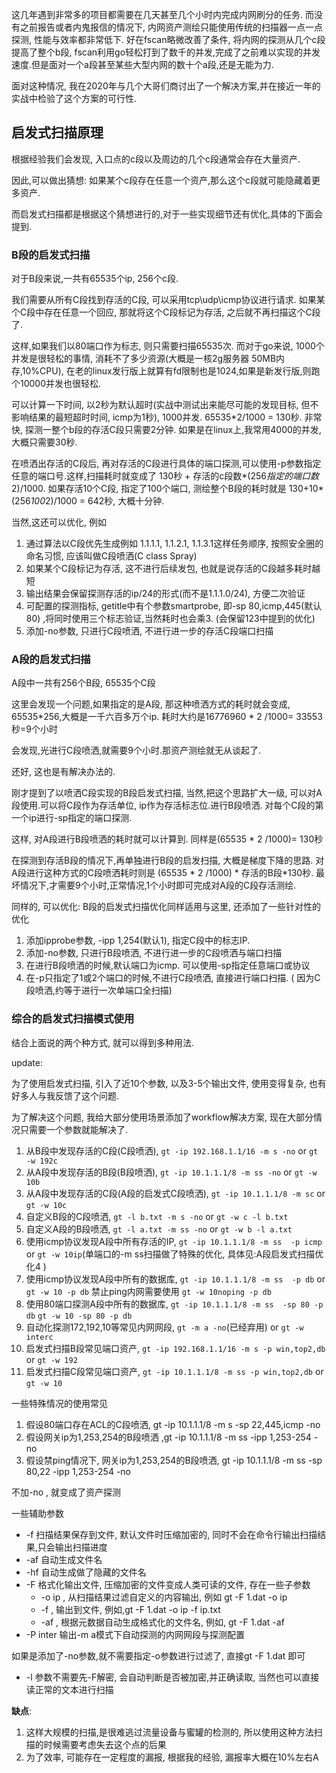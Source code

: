 

这几年遇到非常多的项目都需要在几天甚至几个小时内完成内网刷分的任务. 而没有之前报告或者内鬼报信的情况下, 内网资产测绘只能使用传统的扫描器一点一点探测, 性能与效率都非常低下. 好在fscan略微改善了条件, 将内网的探测从几个c段提高了整个b段, fscan利用go轻松打到了数千的并发,完成了之前难以实现的并发速度.但是面对一个a段甚至某些大型内网的数十个a段,还是无能为力.


面对这种情况, 我在2020年与几个大哥们商讨出了一个解决方案,并在接近一年的实战中检验了这个方案的可行性.
## 启发式扫描原理
根据经验我们会发现, 入口点的c段以及周边的几个c段通常会存在大量资产. 
​

因此,可以做出猜想: 如果某个c段存在任意一个资产,那么这个c段就可能隐藏着更多资产. 
​

而启发式扫描都是根据这个猜想进行的,对于一些实现细节还有优化,具体的下面会提到.


### B段的启发式扫描
对于B段来说,一共有65535个ip, 256个c段. 

我们需要从所有C段找到存活的C段, 可以采用tcp\udp\icmp协议进行请求. 如果某个C段中存在任意一个回应, 那就将这个C段标记为存活, 之后就不再扫描这个C段了.

这样,如果我们以80端口作为标志, 则只需要扫描65535次. 而对于go来说, 1000个并发是很轻松的事情, 消耗不了多少资源(大概是一核2g服务器 50MB内存,10%CPU), 在老的linux发行版上就算有fd限制也是1024,如果是新发行版,则跑个10000并发也很轻松.

可以计算一下时间, 以2秒为默认超时(实战中测试出来能尽可能的发现目标, 但不影响结果的最短超时时间, icmp为1秒), 1000并发.  65535*2/1000 = 130秒. 非常快, 探测一整个b段的存活C段只需要2分钟. 如果是在linux上,我常用4000的并发,大概只需要30秒.

在喷洒出存活的C段后, 再对存活的C段进行具体的端口探测,可以使用-p参数指定任意的端口号.这样,扫描耗时就变成了 130秒 + 存活的c段数*(256*指定的端口数*2)/1000. 如果存活10个C段, 指定了100个端口, 测绘整个B段的耗时就是 130+10*(256*100*2)/1000 = 642秒, 大概十分钟.
​

当然,这还可以优化, 例如

1. 通过算法以C段优先生成例如 1.1.1.1, 1.1.2.1, 1.1.3.1这样任务顺序, 按照安全圈的命名习惯, 应该叫做C段喷洒(C class Spray)
1. 如果某个C段标记为存活, 这不进行后续发包, 也就是说存活的C段越多耗时越短
1. 输出结果会保留探测存活的ip/24的形式(而不是1.1.1.0/24), 方便二次验证
1. 可配置的探测指标, getitle中有个参数smartprobe, 即-sp 80,icmp,445(默认80)  ,将同时使用三个标志验证,当然耗时也会乘3. (会保留123中提到的优化)
1. 添加-no参数, 只进行C段喷洒, 不进行进一步的存活C段端口扫描
### A段的启发式扫描
A段中一共有256个B段, 65535个C段

这里会发现一个问题,如果指定的是A段, 那这种喷洒方式的耗时就会变成, 65535*256,大概是一千六百多万个ip. 耗时大约是16776960 * 2 /1000= 33553秒=9个小时

会发现,光进行C段喷洒,就需要9个小时.那资产测绘就无从谈起了.
​

还好, 这也是有解决办法的.

刚才提到了以喷洒C段实现的B段启发式扫描, 当然,把这个思路扩大一级, 可以对A段使用.可以将C段作为存活单位, ip作为存活标志位.进行B段喷洒.  对每个C段的第一个ip进行-sp指定的端口探测.

这样, 对A段进行B段喷洒的耗时就可以计算到. 同样是(65535 * 2 /1000)= 130秒

在探测到存活B段的情况下,再单独进行B段的启发扫描, 大概是梯度下降的思路. 对A段进行这种方式的C段喷洒耗时则是 (65535 * 2 /1000) * 存活的B段*130秒. 最坏情况下,才需要9个小时,正常情况,1个小时即可完成对A段的C段存活测绘.
​

同样的, 可以优化:
B段的启发式扫描优化同样适用与这里, 还添加了一些针对性的优化

1. 添加ipprobe参数, -ipp 1,254(默认1), 指定C段中的标志IP. 
1. 添加-no参数, 只进行B段喷洒, 不进行进一步的C段喷洒与端口扫描
1. 在进行B段喷洒的时候,默认端口为icmp. 可以使用-sp指定任意端口或协议
1. 在-p只指定了1或2个端口的时候,不进行C段喷洒, 直接进行端口扫描. ( 因为C段喷洒,约等于进行一次单端口全扫描)



### 综合的启发式扫描模式使用
结合上面说的两个种方式, 就可以得到多种用法.
​

update:

为了使用启发式扫描, 引入了近10个参数, 以及3-5个输出文件, 使用变得复杂, 也有好多人与我反馈了这个问题.

为了解决这个问题, 我给大部分使用场景添加了workflow解决方案, 现在大部分情况只需要一个参数就能解决了.

1. 从B段中发现存活的C段(C段喷洒), `gt -ip 192.168.1.1/16 -m s -no` or `gt -w 192c`
2. 从A段中发现存活的B段(B段喷洒), `gt -ip 10.1.1.1/8 -m ss -no` or `gt -w 10b`
3. 从A段中发现存活的C段(A段的启发式C段喷洒), `gt -ip 10.1.1.1/8 -m sc` or `gt -w 10c`
4. 自定义B段的C段喷洒, `gt -l b.txt -m s -no` or `gt -w c -l b.txt`
5. 自定义A段的B段喷洒, `gt -l a.txt -m ss -no` or `gt -w b -l a.txt`
6. 使用icmp协议发现A段中所有存活的IP,   `gt -ip 10.1.1.1/8 -m ss  -p icmp` or `gt -w 10ip`(单端口的-m ss扫描做了特殊的优化, 具体见:A段启发式扫描优化4 )
7. 使用icmp协议发现A段中所有的数据库, `gt -ip 10.1.1.1/8 -m ss  -p db` or `gt -w 10 -p db` 禁止ping内网需要使用 `gt -w 10noping -p db`
8. 使用80端口探测A段中所有的数据库, `gt -ip 10.1.1.1/8 -m ss  -sp 80 -p db` `gt -w 10 -sp 80 -p db`
9. 自动化探测172,192,10等常见内网网段, `gt -m a -no`(已经弃用) or  `gt -w interc`
10. 启发式扫描B段常见端口资产, `gt -ip 192.168.1.1/16 -m s -p win,top2,db` or `gt -w 192`
11. 启发式扫描C段常见端口资产, `gt -ip 10.1.1.1/8 -m ss -p win,top2,db` or `gt -w 10`



一些特殊情况的使用常见

1. 假设80端口存在ACL的C段喷洒, gt -ip 10.1.1.1/8 -m s -sp 22,445,icmp -no
1. 假设网关ip为1,253,254的B段喷洒 ,gt -ip 10.1.1.1/8 -m ss -ipp 1,253-254 -no
1. 假设禁ping情况下, 网关ip为1,253,254的B段喷洒, gt -ip 10.1.1.1/8 -m ss -sp 80,22 -ipp 1,253-254 -no

不加-no , 就变成了资产探测


一些辅助参数

-  -f 扫描结果保存到文件, 默认文件时压缩加密的, 同时不会在命令行输出扫描结果,只会输出扫描进度
- -af 自动生成文件名
- -hf 自动生成做了隐藏的文件名 
- -F 格式化输出文件, 压缩加密的文件变成人类可读的文件, 存在一些子参数
   - -o ip , 从扫描结果过滤自定义的内容输出, 例如 gt -F 1.dat -o ip 
   - -f , 输出到文件, 例如,gt -F 1.dat -o ip -f ip.txt
   - -af , 根据元数据自动生成格式化的文件名, 例如, gt -F 1.dat -af
- -P inter 输出-m a模式下自动探测的内网网段与探测配置

如果是添加了-no参数,就不需要指定-o参数进行过滤了, 直接gt -F 1.dat 即可

- -l 参数不需要先-F解密, 会自动判断是否被加密,并正确读取, 当然也可以直接读正常的文本进行扫描



**缺点**:

1. 这样大规模的扫描,是很难逃过流量设备与蜜罐的检测的, 所以使用这种方法扫描的时候需要考虑失去这个点的后果
1. 为了效率, 可能存在一定程度的漏报, 根据我的经验, 漏报率大概在10%左右A







